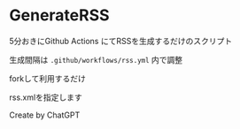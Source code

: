 # GenerateRSS
5分おきにGithub Actions にてRSSを生成するだけのスクリプト

生成間隔は `.github/workflows/rss.yml` 内で調整

forkして利用するだけ

rss.xmlを指定します

Create by ChatGPT
